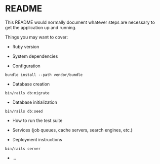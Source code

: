 # README

This README would normally document whatever steps are necessary to get the
application up and running.

Things you may want to cover:

* Ruby version

* System dependencies

* Configuration

```
bundle install --path vendor/bundle
```

* Database creation
```path
bin/rails db:migrate
```

* Database initialization
```path
bin/rails db:seed
```

* How to run the test suite

* Services (job queues, cache servers, search engines, etc.)

* Deployment instructions
```
bin/rails server
```

* ...
